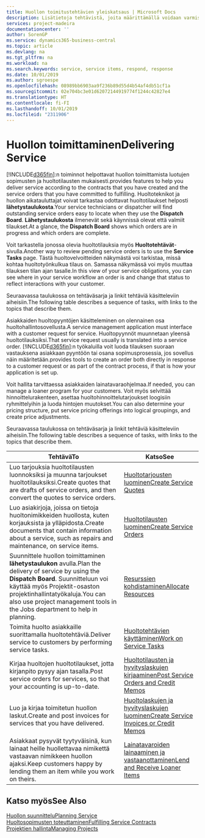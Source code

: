 ```yaml
---
title: Huollon toimitustehtävien yleiskatsaus | Microsoft Docs
description: Lisätietoja tehtävistä, joita määrittämällä voidaan varmistaa laadukkaan huollon toimitus ja asiakkaiden kanssa tehtyjen sopimusten noudattaminen.
services: project-madeira
documentationcenter: ''
author: SorenGP
ms.service: dynamics365-business-central
ms.topic: article
ms.devlang: na
ms.tgt_pltfrm: na
ms.workload: na
ms.search.keywords: service, service items, respond, response
ms.date: 10/01/2019
ms.author: sgroespe
ms.openlocfilehash: 08989bb6903aa9f236b89d55d4b54af4db51cf1a
ms.sourcegitcommit: 02e704bc3e01d62072144919774f1244c42827e4
ms.translationtype: HT
ms.contentlocale: fi-FI
ms.lasthandoff: 10/01/2019
ms.locfileid: "2311906"
---
```

# <a name="delivering-service"></a><span data-ttu-id="96cba-103">Huollon toimittaminen</span><span class="sxs-lookup"><span data-stu-id="96cba-103">Delivering Service</span></span>
[!INCLUDE[d365fin](includes/d365fin_md.md)]<span data-ttu-id="96cba-104">:n toiminnot helpottavat huollon toimittamista luotujen sopimusten ja huoltotilausten mukaisesti.</span><span class="sxs-lookup"><span data-stu-id="96cba-104">provides features to help you deliver service according to the contracts that you have created and the service orders that you have committed to fulfilling.</span></span> <span data-ttu-id="96cba-105">Huoltoteknikot ja huollon aikatauluttajat voivat tarkastaa odottavat huoltotilaukset helposti **lähetystaulukosta**.</span><span class="sxs-lookup"><span data-stu-id="96cba-105">Your service technicians or dispatcher will find outstanding service orders easy to locate when they use the **Dispatch Board**.</span></span> <span data-ttu-id="96cba-106">**Lähetystaulukosta** ilmenevät sekä käynnissä olevat että valmiit tilaukset.</span><span class="sxs-lookup"><span data-stu-id="96cba-106">At a glance, the **Dispatch Board** shows which orders are in progress and which orders are complete.</span></span>  
  
<span data-ttu-id="96cba-107">Voit tarkastella jonossa olevia huoltotilauksia myös **Huoltotehtävät**-sivulla.</span><span class="sxs-lookup"><span data-stu-id="96cba-107">Another way to review pending service orders is to use the **Service Tasks** page.</span></span> <span data-ttu-id="96cba-108">Tästä huoltovelvoitteiden näkymästä voi tarkistaa, missä kohtaa huoltotyönkulkua tilaus on. Samassa näkymässä voi myös muuttaa tilauksen tilan ajan tasalle.</span><span class="sxs-lookup"><span data-stu-id="96cba-108">In this view of your service obligations, you can see where in your service workflow an order is and change that status to reflect interactions with your customer.</span></span>  
  
<span data-ttu-id="96cba-109">Seuraavassa taulukossa on tehtäväsarja ja linkit tehtäviä käsitteleviin aiheisiin.</span><span class="sxs-lookup"><span data-stu-id="96cba-109">The following table describes a sequence of tasks, with links to the topics that describe them.</span></span>   

<span data-ttu-id="96cba-110">Asiakkaiden huoltopyyntöjen käsitteleminen on olennainen osa huoltohallintosovellusta.</span><span class="sxs-lookup"><span data-stu-id="96cba-110">A service management application must interface with a customer request for service.</span></span> <span data-ttu-id="96cba-111">Huoltopyynnöt muunnetaan yleensä huoltotilauksiksi.</span><span class="sxs-lookup"><span data-stu-id="96cba-111">That service request usually is translated into a service order.</span></span> [!INCLUDE[d365fin](includes/d365fin_md.md)]<span data-ttu-id="96cba-112">:n työkaluilla voit luoda tilauksen suoraan vastauksena asiakkaan pyyntöön tai osana sopimusprosessia, jos sovellus näin määritetään.</span><span class="sxs-lookup"><span data-stu-id="96cba-112">provides tools to create an order both directly in response to a customer request or as part of the contract process, if that is how your application is set up.</span></span>  
  
<span data-ttu-id="96cba-113">Voit hallita tarvittaessa asiakkaiden lainatavaraohjelmaa.</span><span class="sxs-lookup"><span data-stu-id="96cba-113">If needed, you can manage a loaner program for your customers.</span></span> <span data-ttu-id="96cba-114">Voit myös selvittää hinnoittelurakenteen, asettaa huoltohinnoittelutarjoukset loogisiin ryhmittelyihin ja luoda hintojen muutokset.</span><span class="sxs-lookup"><span data-stu-id="96cba-114">You can also determine your pricing structure, put service pricing offerings into logical groupings, and create price adjustments.</span></span>  
  
<span data-ttu-id="96cba-115">Seuraavassa taulukossa on tehtäväsarja ja linkit tehtäviä käsitteleviin aiheisiin.</span><span class="sxs-lookup"><span data-stu-id="96cba-115">The following table describes a sequence of tasks, with links to the topics that describe them.</span></span>   
  
|<span data-ttu-id="96cba-116">**Tehtävä**</span><span class="sxs-lookup"><span data-stu-id="96cba-116">**To**</span></span>|<span data-ttu-id="96cba-117">**Katso**</span><span class="sxs-lookup"><span data-stu-id="96cba-117">**See**</span></span>|  
|------------|-------------|  
|<span data-ttu-id="96cba-118">Luo tarjouksia huoltotilausten luonnoksiksi ja muunna tarjoukset huoltotilauksiksi.</span><span class="sxs-lookup"><span data-stu-id="96cba-118">Create quotes that are drafts of service orders, and then convert the quotes to service orders.</span></span>|[<span data-ttu-id="96cba-119">Huoltotarjousten luominen</span><span class="sxs-lookup"><span data-stu-id="96cba-119">Create Service Quotes</span></span>](service-how-to-create-service-quotes.md)|
|<span data-ttu-id="96cba-120">Luo asiakirjoja, joissa on tietoja huoltonimikkeiden huollosta, kuten korjauksista ja ylläpidosta.</span><span class="sxs-lookup"><span data-stu-id="96cba-120">Create documents that contain information about a service, such as repairs and maintenance, on service items.</span></span>|[<span data-ttu-id="96cba-121">Huoltotilausten luominen</span><span class="sxs-lookup"><span data-stu-id="96cba-121">Create Service Orders</span></span>](service-how-to-create-service-orders.md)|
|<span data-ttu-id="96cba-122">Suunnittele huollon toimittaminen **lähetystaulukon** avulla.</span><span class="sxs-lookup"><span data-stu-id="96cba-122">Plan the delivery of service by using the **Dispatch Board**.</span></span> <span data-ttu-id="96cba-123">Suunnitteluun voi käyttää myös Projektit-osaston projektinhallintatyökaluja.</span><span class="sxs-lookup"><span data-stu-id="96cba-123">You can also use project management tools in the Jobs department to help in planning.</span></span>|[<span data-ttu-id="96cba-124">Resurssien kohdistaminen</span><span class="sxs-lookup"><span data-stu-id="96cba-124">Allocate Resources</span></span>](service-how-to-allocate-resources.md)|  
|<span data-ttu-id="96cba-125">Toimita huolto asiakkaille suorittamalla huoltotehtäviä.</span><span class="sxs-lookup"><span data-stu-id="96cba-125">Deliver service to customers by performing service tasks.</span></span>|[<span data-ttu-id="96cba-126">Huoltotehtävien käyttäminen</span><span class="sxs-lookup"><span data-stu-id="96cba-126">Work on Service Tasks</span></span>](service-how-to-work-on-service-tasks.md)|  
|<span data-ttu-id="96cba-127">Kirjaa huoltojen huoltotilaukset, jotta kirjanpito pysyy ajan tasalla.</span><span class="sxs-lookup"><span data-stu-id="96cba-127">Post service orders for services, so that your accounting is up-to-date.</span></span>|[<span data-ttu-id="96cba-128">Huoltotilausten ja hyvityslaskujen kirjaaminen</span><span class="sxs-lookup"><span data-stu-id="96cba-128">Post Service Orders and Credit Memos</span></span>](service-how-to-post-service-orders.md)|  
|<span data-ttu-id="96cba-129">Luo ja kirjaa toimitetun huollon laskut.</span><span class="sxs-lookup"><span data-stu-id="96cba-129">Create and post invoices for services that you have delivered.</span></span>|[<span data-ttu-id="96cba-130">Huoltolaskujen ja hyvityslaskujen luominen</span><span class="sxs-lookup"><span data-stu-id="96cba-130">Create Service Invoices or Credit Memos</span></span>](service-how-create-invoices.md)|  
|<span data-ttu-id="96cba-131">Asiakkaat pysyvät tyytyväisinä, kun lainaat heille huollettavaa nimikettä vastaavan nimikkeen huollon ajaksi.</span><span class="sxs-lookup"><span data-stu-id="96cba-131">Keep customers happy by lending them an item while you work on theirs.</span></span>| [<span data-ttu-id="96cba-132">Lainatavaroiden lainaaminen ja vastaanottaminen</span><span class="sxs-lookup"><span data-stu-id="96cba-132">Lend and Receive Loaner Items</span></span>](service-how-to-lend-receive-loaners.md)|
  
## <a name="see-also"></a><span data-ttu-id="96cba-133">Katso myös</span><span class="sxs-lookup"><span data-stu-id="96cba-133">See Also</span></span>  
[<span data-ttu-id="96cba-134">Huollon suunnittelu</span><span class="sxs-lookup"><span data-stu-id="96cba-134">Planning Service</span></span>](service-plan-service.md)  
[<span data-ttu-id="96cba-135">Huoltosopimusten toteuttaminen</span><span class="sxs-lookup"><span data-stu-id="96cba-135">Fulfilling Service Contracts</span></span>](service-fulfill-service-contracts.md)  
[<span data-ttu-id="96cba-136">Projektien hallinta</span><span class="sxs-lookup"><span data-stu-id="96cba-136">Managing Projects</span></span>](projects-manage-projects.md)  
